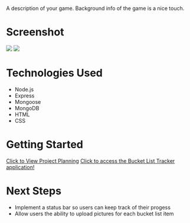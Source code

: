 # <Bucket List Tracker>
A description of your game. Background info of the game is a nice touch.

# Screenshot

<img src="url to your image on imgur">
<img src="url to your image on imgur">

# Technologies Used

- Node.js
- Express
- Mongoose
- MongoDB
- HTML
- CSS

# Getting Started

[Click to View Project Planning](https://trello.com/invite/b/J76Slz9D/ATTI1351b5c9c52a3f64ee0f5f2cda3a69d671C688AA/bucket-list-tracker-project-2)
[Click to access the Bucket List Tracker application!](https://bucket-list-tracker-d1e260f933d2.herokuapp.com/)

# Next Steps

- Implement a status bar so users can keep track of their progess
- Allow users the ability to upload pictures for each bucket list item